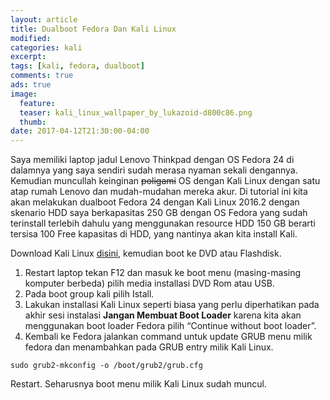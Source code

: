 ```yaml
---
layout: article
title: Dualboot Fedora Dan Kali Linux
modified:
categories: kali
excerpt:
tags: [kali, fedora, dualboot]
comments: true
ads: true
image:
  feature:
  teaser: kali_linux_wallpaper_by_lukazoid-d800c86.png
  thumb:
date: 2017-04-12T21:30:00-04:00
---
```

Saya memiliki laptop jadul Lenovo Thinkpad dengan OS Fedora 24 di dalamnya yang saya sendiri sudah merasa nyaman sekali dengannya. Kemudian muncullah keinginan ~~poligami~~ OS dengan Kali Linux dengan satu atap rumah Lenovo dan mudah-mudahan mereka akur. Di tutorial ini kita akan melakukan dualboot Fedora 24 dengan Kali Linux 2016.2 dengan skenario HDD saya berkapasitas 250 GB dengan OS Fedora yang sudah terinstall terlebih dahulu yang menggunakan resource HDD 150 GB berarti tersisa 100 Free kapasitas di HDD, yang nantinya akan kita install Kali.

Download Kali Linux [disini](https://www.kali.org/downloads/), kemudian boot ke DVD atau Flashdisk.

1.  Restart  laptop tekan F12 dan masuk ke boot menu (masing-masing komputer berbeda) pilih media installasi DVD Rom atau USB.
2.  Pada boot group kali pilih Istall.
3.  Lakukan installasi Kali Linux seperti biasa yang perlu diperhatikan pada akhir sesi instalasi **Jangan Membuat Boot Loader** karena kita akan menggunakan boot loader Fedora pilih “Continue without boot loader”.
4.  Kembali ke Fedora jalankan command untuk update GRUB menu milik fedora dan menambahkan pada GRUB entry milik Kali Linux.

```shell
sudo grub2-mkconfig -o /boot/grub2/grub.cfg
```
Restart. Seharusnya boot menu milik Kali Linux sudah muncul.

<center><script async src="//pagead2.googlesyndication.com/pagead/js/adsbygoogle.js"></script><!-- BOX--><ins class="adsbygoogle"  style="display:inline-block;width:300px;height:250px" data-ad-client="ca-pub-4504493660273886" data-ad-slot="1638134271"></ins><script>(adsbygoogle = window.adsbygoogle || []).push({});</script></center>

